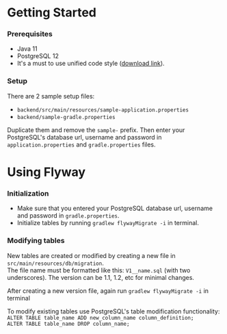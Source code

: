 # Getting Started

### Prerequisites
* Java 11
* PostgreSQL 12
* It's a must to use unified code style ([download link](https://github.com/HPI-Information-Systems/Metanome/wiki/Installing-the-google-styleguide-settings-in-intellij-and-eclipse)).

### Setup
There are 2 sample setup files:
* `backend/src/main/resources/sample-application.properties`
* `backend/sample-gradle.properties`

Duplicate them and remove the `sample-` prefix. Then enter your PostgreSQL's database url, 
username and password in `application.properties` and `gradle.properties` files.

# Using Flyway

### Initialization
* Make sure that you entered your PostgreSQL database url, username and password in `gradle.properties`.
* Initialize tables by running `gradlew flywayMigrate -i` in terminal.

### Modifying tables
New tables are created or modified by creating a new file in `src/main/resources/db/migration`.  
The file name must be formatted like this: `V1__name.sql` (with two underscores). The version can be 
1.1, 1.2, etc for minimal changes.  

After creating a new version file, again run `gradlew flywayMigrate -i` in terminal  

To modify existing tables use PostgreSQL's table modification functionality:  
`ALTER TABLE table_name ADD new_column_name column_definition;`  
`ALTER TABLE table_name DROP column_name;`
